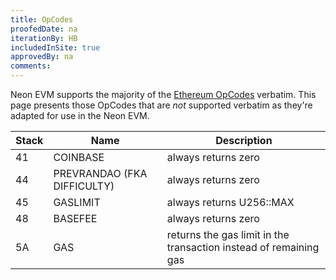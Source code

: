 ```yaml
---
title: OpCodes
proofedDate: na
iterationBy: HB
includedInSite: true
approvedBy: na
comments: 
---
```


Neon EVM supports the majority of the [Ethereum OpCodes](https://ethereum.org/en/developers/docs/evm/opcodes/) verbatim. This page presents those OpCodes that are *not* supported verbatim as they're adapted for use in the Neon EVM.


|Stack|Name|Description|
|--|--|--|
|41|COINBASE|always returns zero|
|44|PREVRANDAO (FKA DIFFICULTY)|always returns zero|
|45|GASLIMIT|always returns U256::MAX|
|48|BASEFEE|always returns zero|
|5A|GAS|returns the gas limit in the transaction instead of remaining gas|








